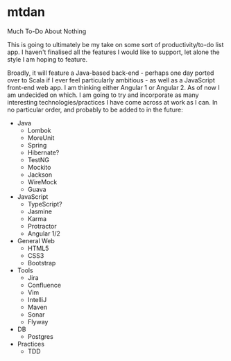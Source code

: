 # mtdan
Much To-Do About Nothing

This is going to ultimately be my take on some sort of productivity/to-do list app.  I haven't finalised all the features I would like to support, let alone the style I am hoping to feature.

Broadly, it will feature a Java-based back-end - perhaps one day ported over to Scala if I ever feel particularly ambitious - as well as a JavaScript front-end web app.  I am thinking either Angular 1 or Angular 2.  As of now I am undecided on which.
I am going to try and incorporate as many interesting technologies/practices I have come across at work as I can.  In no particular order, and probably to be added to in the future:

* Java
  * Lombok
  * MoreUnit
  * Spring
  * Hibernate?
  * TestNG
  * Mockito
  * Jackson
  * WireMock
  * Guava
* JavaScript
  * TypeScript?
  * Jasmine
  * Karma
  * Protractor
  * Angular 1/2
* General Web
  * HTML5
  * CSS3
  * Bootstrap
* Tools
  * Jira
  * Confluence
  * Vim
  * IntelliJ
  * Maven
  * Sonar
  * Flyway
* DB
  * Postgres
* Practices
  * TDD
